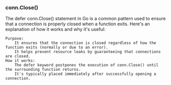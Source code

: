 

### conn.Close()
The defer conn.Close() statement in Go is a common pattern used to ensure that a connection is properly closed when a function exits. Here's an explanation of how it works and why it's useful:

    Purpose:
        It ensures that the connection is closed regardless of how the function exits (normally or due to an error).
        It helps prevent resource leaks by guaranteeing that connections are closed.
    How it works:
        The defer keyword postpones the execution of conn.Close() until the surrounding function returns.
        It's typically placed immediately after successfully opening a connection.
